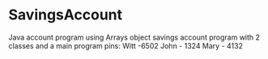 # SavingsAccount
Java account program using Arrays
object savings account program with 2 classes and a main program
pins:
Witt -6502
John - 1324
Mary - 4132
